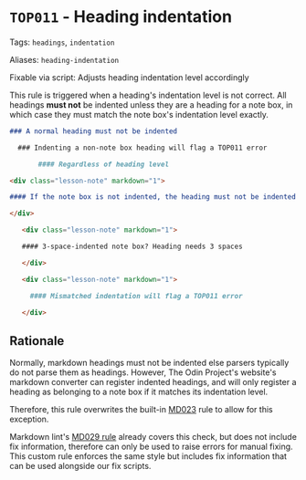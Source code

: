 # `TOP011` - Heading indentation

Tags: `headings`, `indentation`

Aliases: `heading-indentation`

Fixable via script: Adjusts heading indentation level accordingly

This rule is triggered when a heading's indentation level is not correct. All headings **must not** be indented unless they are a heading for a note box, in which case they must match the note box's indentation level exactly.

```markdown
### A normal heading must not be indented

  ### Indenting a non-note box heading will flag a TOP011 error

       #### Regardless of heading level

<div class="lesson-note" markdown="1">

#### If the note box is not indented, the heading must not be indented

</div>

   <div class="lesson-note" markdown="1">

   #### 3-space-indented note box? Heading needs 3 spaces

   </div>

   <div class="lesson-note" markdown="1">

     #### Mismatched indentation will flag a TOP011 error

   </div>
```

## Rationale

Normally, markdown headings must not be indented else parsers typically do not parse them as headings. However, The Odin Project's website's markdown converter can register indented headings, and will only register a heading as belonging to a note box if it matches its indentation level.

Therefore, this rule overwrites the built-in [MD023](https://github.com/DavidAnson/markdownlint/blob/main/doc/md023.md) rule to allow for this exception.

Markdown lint's [MD029 rule](https://github.com/DavidAnson/markdownlint/blob/main/doc/md029.md) already covers this check, but does not include fix information, therefore can only be used to raise errors for manual fixing. This custom rule enforces the same style but includes fix information that can be used alongside our fix scripts.
